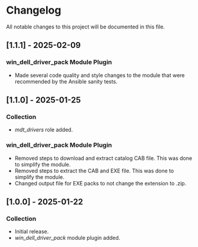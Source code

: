 # Changelog

All notable changes to this project will be documented in this file.

## [1.1.1] - 2025-02-09

### win_dell_driver_pack Module Plugin

- Made several code quality and style changes to the module that were recommended by the Ansible sanity tests.

## [1.1.0] - 2025-01-25

### Collection

- *mdt_drivers* role added.

### win_dell_driver_pack Module Plugin

- Removed steps to download and extract catalog CAB file. This was done to simplify the module.
- Removed steps to extract the CAB and EXE file. This was done to simplify the module.
- Changed output file for EXE packs to not change the extension to .zip.

## [1.0.0] - 2025-01-22

### Collection

- Initial release.
- *win_dell_driver_pack* module plugin added.
